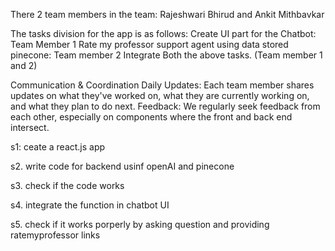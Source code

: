 There 2 team members in the team: Rajeshwari Bhirud and Ankit Mithbavkar

The tasks division for the app is as follows:
Create UI part for the Chatbot: Team Member 1
Rate my professor support agent using data stored pinecone: Team member 2
Integrate Both the above tasks. (Team member 1 and 2)

Communication & Coordination
Daily Updates: Each team member shares updates on what they've worked on, what they are currently working on, and what they plan to do next.
Feedback: We regularly seek feedback from each other, especially on components where the front and back end intersect.

s1: ceate a react.js app

s2. write code for backend usinf openAI and pinecone

s3. check if the code works

s4. integrate the function in chatbot UI

s5. check if it works porperly by asking question and providing ratemyprofessor links
